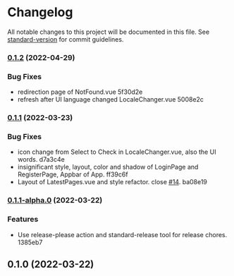 # Changelog

All notable changes to this project will be documented in this file. See [standard-version](https://github.com/conventional-changelog/standard-version) for commit guidelines.

### [0.1.2](///compare/v0.1.1...v0.1.2) (2022-04-29)


### Bug Fixes

* redirection page of NotFound.vue 5f30d2e
* refresh after UI language changed LocaleChanger.vue 5008e2c

### [0.1.1](///compare/v0.1.1-alpha.0...v0.1.1) (2022-03-23)


### Bug Fixes

* icon change from Select to Check in LocaleChanger.vue, also the UI words. d7a3c4e
* insignificant style, layout, color and shadow of LoginPage and RegisterPage, Appbar of App. ff39c6f
* Layout of LatestPages.vue and style refactor. close [#14](undefined/undefined/undefined/issues/14). ba08e19

### [0.1.1-alpha.0](///compare/v0.1.0...v0.1.1-alpha.0) (2022-03-22)


### Features

* Use release-please action and standard-release tool for release chores. 1385eb7

## 0.1.0 (2022-03-22)
